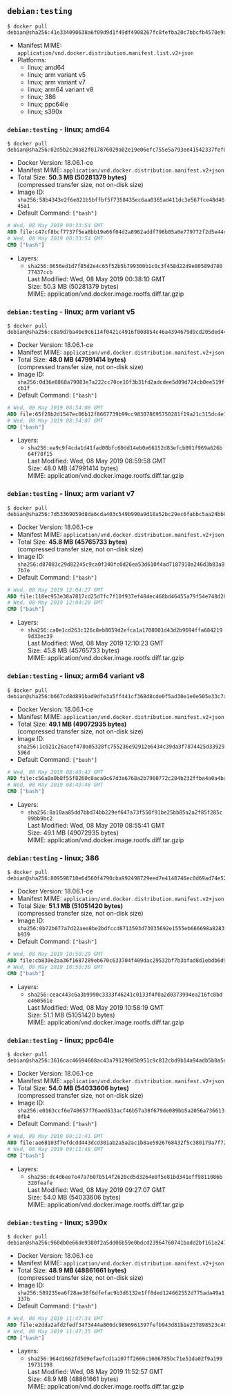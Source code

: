## `debian:testing`

```console
$ docker pull debian@sha256:41e334090638a6f09d9d1f49df4908267fc8fefba20c7bbcfb4570e9a0304264
```

-	Manifest MIME: `application/vnd.docker.distribution.manifest.list.v2+json`
-	Platforms:
	-	linux; amd64
	-	linux; arm variant v5
	-	linux; arm variant v7
	-	linux; arm64 variant v8
	-	linux; 386
	-	linux; ppc64le
	-	linux; s390x

### `debian:testing` - linux; amd64

```console
$ docker pull debian@sha256:02d5b2c30a82f017876029a02e19e06efc755e5a793ee41542337fef0d4a7d1b
```

-	Docker Version: 18.06.1-ce
-	Manifest MIME: `application/vnd.docker.distribution.manifest.v2+json`
-	Total Size: **50.3 MB (50281379 bytes)**  
	(compressed transfer size, not on-disk size)
-	Image ID: `sha256:58b4343e2f6e821b5bffbf5f7358435ec6aa0365ad411dc3e567fce48d4645a1`
-	Default Command: `["bash"]`

```dockerfile
# Wed, 08 May 2019 00:33:54 GMT
ADD file:c47cf8bcf7737f5ea8bb19e66f04d2a8962addf796b05a0e779772f2d5e44c2f in / 
# Wed, 08 May 2019 00:33:54 GMT
CMD ["bash"]
```

-	Layers:
	-	`sha256:0656ed1d7f85d2e4c65f52b5b799300b1c0c3f458d22d9e80589d78077437ccb`  
		Last Modified: Wed, 08 May 2019 00:38:10 GMT  
		Size: 50.3 MB (50281379 bytes)  
		MIME: application/vnd.docker.image.rootfs.diff.tar.gzip

### `debian:testing` - linux; arm variant v5

```console
$ docker pull debian@sha256:c8a9d7ba4be9c6114f0421c4916f808854c46a4394679d9cd205ded4408ccb53
```

-	Docker Version: 18.06.1-ce
-	Manifest MIME: `application/vnd.docker.distribution.manifest.v2+json`
-	Total Size: **48.0 MB (47991414 bytes)**  
	(compressed transfer size, not on-disk size)
-	Image ID: `sha256:0d36e0868a79083e7a222cc70ce10f3b31fd2adcdee5d09d724cb0ee519fcb1f`
-	Default Command: `["bash"]`

```dockerfile
# Wed, 08 May 2019 08:54:06 GMT
ADD file:65f28b2d1547ec06b12f8667739b99cc983078695750281f19a21c315dc4e17a in / 
# Wed, 08 May 2019 08:54:07 GMT
CMD ["bash"]
```

-	Layers:
	-	`sha256:ea9c9f4cda1d41fad00bfc60dd14eb0e66152d83efcb091f969a626b64f78f15`  
		Last Modified: Wed, 08 May 2019 08:59:58 GMT  
		Size: 48.0 MB (47991414 bytes)  
		MIME: application/vnd.docker.image.rootfs.diff.tar.gzip

### `debian:testing` - linux; arm variant v7

```console
$ docker pull debian@sha256:7d53369059d8da6cda403c549b990a9d10a52bc29ec6fabbc5aa24bb0f675dd1
```

-	Docker Version: 18.06.1-ce
-	Manifest MIME: `application/vnd.docker.distribution.manifest.v2+json`
-	Total Size: **45.8 MB (45765733 bytes)**  
	(compressed transfer size, not on-disk size)
-	Image ID: `sha256:d87083c29d82245c9ca0f340fc0d26ea53d610f4ad7187910a246d3b83a87b7e`
-	Default Command: `["bash"]`

```dockerfile
# Wed, 08 May 2019 12:04:27 GMT
ADD file:118ec953e38a7817cd25d7fc7f10f937ef484ec468bd46455a79f54e748d2823 in / 
# Wed, 08 May 2019 12:04:28 GMT
CMD ["bash"]
```

-	Layers:
	-	`sha256:ca0e1cd263c126c8eb8059d2efca1a1708001d43d2b9694ffa6842199d33ec39`  
		Last Modified: Wed, 08 May 2019 12:10:23 GMT  
		Size: 45.8 MB (45765733 bytes)  
		MIME: application/vnd.docker.image.rootfs.diff.tar.gzip

### `debian:testing` - linux; arm64 variant v8

```console
$ docker pull debian@sha256:b667cd8d891bad9dfe3a5ff441cf368d8cde0f5ad30e1e0e505e33c7ab7f1b83
```

-	Docker Version: 18.06.1-ce
-	Manifest MIME: `application/vnd.docker.distribution.manifest.v2+json`
-	Total Size: **49.1 MB (49072935 bytes)**  
	(compressed transfer size, not on-disk size)
-	Image ID: `sha256:1c021c26acef470a05328fc755236e92912e6434c39da3f7874425d33929596d`
-	Default Command: `["bash"]`

```dockerfile
# Wed, 08 May 2019 08:49:47 GMT
ADD file:c56a0a0b8f55f8260c8aca0c67d3a6768a2b7960772c284b232ffba4a0a4ba95 in / 
# Wed, 08 May 2019 08:49:48 GMT
CMD ["bash"]
```

-	Layers:
	-	`sha256:8a10aa85dd7bbd74bb229ef647a73f550f91be25bb85a2a2f85f285c99bb9bc2`  
		Last Modified: Wed, 08 May 2019 08:55:41 GMT  
		Size: 49.1 MB (49072935 bytes)  
		MIME: application/vnd.docker.image.rootfs.diff.tar.gzip

### `debian:testing` - linux; 386

```console
$ docker pull debian@sha256:809598710e6d560f4790cba992498729eed7e4148746ec0d69ad74e5267d80ba
```

-	Docker Version: 18.06.1-ce
-	Manifest MIME: `application/vnd.docker.distribution.manifest.v2+json`
-	Total Size: **51.1 MB (51051420 bytes)**  
	(compressed transfer size, not on-disk size)
-	Image ID: `sha256:0b72b077a7d22aee8be2bdfccd8713593d73035692e1555eb666698a8283b939`
-	Default Command: `["bash"]`

```dockerfile
# Wed, 08 May 2019 10:50:29 GMT
ADD file:cb830e2aa36f1687289eb670c633704f409dac29532bf7b3bfad8d1ebdb6d9ee in / 
# Wed, 08 May 2019 10:50:30 GMT
CMD ["bash"]
```

-	Layers:
	-	`sha256:ceac443c6a3b9990c3333f46241c0133f4f0a2d0373994ea216fc8bde460561e`  
		Last Modified: Wed, 08 May 2019 10:58:19 GMT  
		Size: 51.1 MB (51051420 bytes)  
		MIME: application/vnd.docker.image.rootfs.diff.tar.gzip

### `debian:testing` - linux; ppc64le

```console
$ docker pull debian@sha256:3616cac46694608ac43a791298d5b951c9c812cbd9b14a94adb5b0a5e8f1122c
```

-	Docker Version: 18.06.1-ce
-	Manifest MIME: `application/vnd.docker.distribution.manifest.v2+json`
-	Total Size: **54.0 MB (54033606 bytes)**  
	(compressed transfer size, not on-disk size)
-	Image ID: `sha256:e0163ccf6e740657f76aed633acf46b57a38f679de089bb5a2056a7366130fb4`
-	Default Command: `["bash"]`

```dockerfile
# Wed, 08 May 2019 09:11:41 GMT
ADD file:ae68103f7efdcdd443dcd301ab2a5a2ac1b8ae5926768432f5c380179a7f7208 in / 
# Wed, 08 May 2019 09:11:48 GMT
CMD ["bash"]
```

-	Layers:
	-	`sha256:dc4d6ee7e47a7b07b514f2620cd5d3264e8f5e81bd341eff9811086b320feafe`  
		Last Modified: Wed, 08 May 2019 09:27:07 GMT  
		Size: 54.0 MB (54033606 bytes)  
		MIME: application/vnd.docker.image.rootfs.diff.tar.gzip

### `debian:testing` - linux; s390x

```console
$ docker pull debian@sha256:960db0e66de9380f2a5dd06b59e0bdcd23964760741badd2bf161e24797b1fd5
```

-	Docker Version: 18.06.1-ce
-	Manifest MIME: `application/vnd.docker.distribution.manifest.v2+json`
-	Total Size: **48.9 MB (48861661 bytes)**  
	(compressed transfer size, not on-disk size)
-	Image ID: `sha256:589235ea6f28ae38f6dfefac9b3d6132e1ff8ded124662552d775ada49a1337b`
-	Default Command: `["bash"]`

```dockerfile
# Wed, 08 May 2019 11:47:34 GMT
ADD file:e2dda2afd2fedf3473444a800dc9896961397fefb943d81b1e237898523c489e in / 
# Wed, 08 May 2019 11:47:35 GMT
CMD ["bash"]
```

-	Layers:
	-	`sha256:964d1662fd509efaefcd1a107ff2666c1606785bc71e51da02f9a19919731198`  
		Last Modified: Wed, 08 May 2019 11:52:57 GMT  
		Size: 48.9 MB (48861661 bytes)  
		MIME: application/vnd.docker.image.rootfs.diff.tar.gzip
